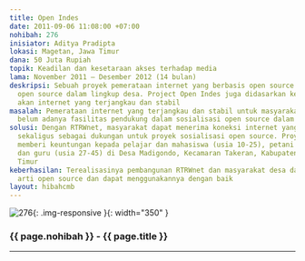 ```yaml
---
title: Open Indes
date: 2011-09-06 11:08:00 +07:00
nohibah: 276
inisiator: Aditya Pradipta
lokasi: Magetan, Jawa Timur
dana: 50 Juta Rupiah
topik: Keadilan dan kesetaraan akses terhadap media
lama: November 2011 – Desember 2012 (14 bulan)
deskripsi: Sebuah proyek pemerataan internet yang berbasis open source dan sosialisasi
  open source dalam lingkup desa. Project Open Indes juga didasarkan kebutuhan masyarakat
  akan internet yang terjangkau dan stabil
masalah: Pemerataan internet yang terjangkau dan stabil untuk masyarakat desa dan
  belum adanya fasilitas pendukung dalam sosialisasi open source dalam lingkup desa
solusi: Dengan RTRWnet, masyarakat dapat menerima koneksi internet yang terjangkau,
  sekaligus sebagai dukungan untuk proyek sosialisasi open source. Proyek ini akan
  memberi keuntungan kepada pelajar dan mahasiswa (usia 10-25), petani (usia 25-35),
  dan guru (usia 27-45) di Desa Madigondo, Kecamaran Takeran, Kabupaten Magetan, Jawa
  Timur
keberhasilan: Terealisasinya pembangunan RTRWnet dan masyarakat desa dapat memahami
  arti open source dan dapat menggunakannya dengan baik
layout: hibahcmb
---
```


![276](/static/img/hibahcmb/276.png){: .img-responsive }{: width="350" }

### {{ page.nohibah }} - {{ page.title }}

---
